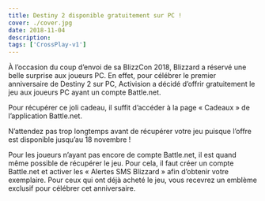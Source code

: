 ```yaml
---
title: Destiny 2 disponible gratuitement sur PC !
cover: ./cover.jpg
date: 2018-11-04
description: 
tags: ['CrossPlay-v1']
---
```

À l’occasion du coup d’envoi de sa BlizzCon 2018, Blizzard a réservé une belle surprise aux joueurs PC. En effet, pour célébrer le premier anniversaire de Destiny 2 sur PC, Activision a décidé d’offrir gratuitement le jeu aux joueurs PC ayant un compte Battle.net.

Pour récupérer ce joli cadeau, il suffit d’accéder à la page « Cadeaux » de l’application Battle.net.

N’attendez pas trop longtemps avant de récupérer votre jeu puisque l’offre est disponible jusqu’au 18 novembre !

Pour les joueurs n’ayant pas encore de compte Battle.net, il est quand même possible de récupérer le jeu. Pour cela, il faut créer un compte Battle.net et activer les « Alertes SMS Blizzard » afin d’obtenir votre exemplaire. Pour ceux qui ont déjà acheté le jeu, vous recevrez un emblème exclusif pour célébrer cet anniversaire.

